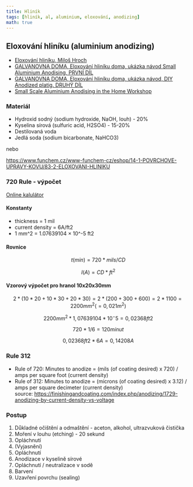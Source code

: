 ```yaml
---
title: Hliník
tags: [hliník, al, aluminium, eloxování, anodizing]
math: true
---
```


## Eloxování hliníku (aluminium anodizing)

* [Eloxování hliníku, Miloš Hroch](http://www.astronom.cz/procyon/chemistry/elox.html)
* [GALVANOVNA DOMA, Eloxování hliníku doma, ukázka návod Small Aluminium Anodising, PRVNÍ DÍL](https://www.youtube.com/watch?v=9OlfNybD6As)
* [GALVANOVNA DOMA, Eloxování hliníku doma, ukázka návod, DIY Anodized platig. DRUHÝ DÍL](https://www.youtube.com/watch?v=uBDK7WpW--A)
* [Small Scale Aluminium Anodising in the Home Workshop](https://www.youtube.com/watch?v=L2RKze7baJw)

### Materiál

* Hydroxid sodný (sodium hydroxide, NaOH, louh) - 20%
* Kyselina sírová (sulfuric acid, H2SO4) - 15-20%
* Destilovaná voda
* Jedlá soda (sodium bicarbonate, NaHCO3)

nebo

<https://www.funchem.cz/www-funchem-cz/eshop/14-1-POVRCHOVE-UPRAVY-KOVU/83-2-ELOXOVANI-HLINIKU>

### 720 Rule - výpočet

[Online kalulátor](https://caswellplating.com/720.html)

#### Konstanty

- thickness = 1 mil
- current density = 6A/ft2
- 1 mm^2 = 1.07639104 × 10^-5 ft2

#### Rovnice

$$t(min) = 720 * mils / CD$$

$$I(A) = CD*ft^2$$

#### Vzorový výpočet pro hranol 10x20x30mm

$$2*(10*20+10*30+20*30) = 2*(200+300+600) = 2*1100 = 2200mm^2 (= 0,021m^2)$$

$$2200mm^2 * 1,07639104 * 10^-5 = 0,02368 ft2$$

$$720 * 1 / 6 = 120 minut$$

$$0,02368 ft2 * 6A = 0,14208A$$

### Rule 312

* Rule of 720: Minutes to anodize = (mils (of coating desired) x 720) / amps per square foot (current density)
* Rule of 312: Minutes to anodize = (microns (of coating desired) x 3.12) / amps per square decimeter (current density)  
  source: <https://finishingandcoating.com/index.php/anodizing/1729-anodizing-by-current-density-vs-voltage>

### Postup

1. Důkladné očištění a odmaštění - aceton, alkohol, ultrazvuková čistička
2. Moření v louhu (etching) - 20 sekund
3. Opláchnutí
4. (Vyjasnění)
5. Opláchnutí
6. Anodizace v kyselině sírové
7. Opláchnutí / neutralizace v sodě
8. Barvení
9. Uzavření povrchu (sealing)
